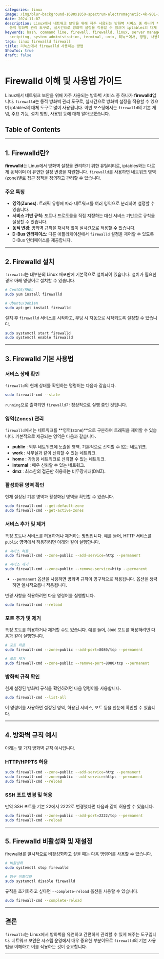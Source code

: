 ```yaml
---
categories: linux
image: /img/blur-background-1680x1050-spectrum-electromagnetic-4k-901-1.jpg
date: 2024-11-07
description: Linux에서 네트워크 보안을 위해 자주 사용되는 방화벽 서비스 중 하나가 **firewalld**입니다. `firewalld`는
  동적 방화벽 관리 도구로, 실시간으로 방화벽 설정을 적용할 수 있으며 iptables의 대체 도구로 많이 사용됩니다. 이번 포스팅에서는 `firewal...
keywords: bash, command line, firewall, firewalld, linux, server management, shell
  scripting, system administration, terminal, unix, 리눅스에서, 방법, 사용하는
tags: linux firewalld firewall
title: 리눅스에서 firewalld 사용하는 방법
ShowToc: true
draft: false
---
```

# Firewalld 이해 및 사용법 가이드

Linux에서 네트워크 보안을 위해 자주 사용되는 방화벽 서비스 중 하나가 **firewalld**입니다. `firewalld`는 동적 방화벽 관리 도구로, 실시간으로 방화벽 설정을 적용할 수 있으며 iptables의 대체 도구로 많이 사용됩니다. 이번 포스팅에서는 `firewalld`의 기본 개념, 주요 기능, 설치 방법, 사용법 등에 대해 알아보겠습니다.

## Table of Contents
---
## 1. Firewalld란?

**firewalld**는 Linux에서 방화벽 설정을 관리하기 위한 유틸리티로, iptables와는 다르게 동적이며 더 유연한 설정 변경을 지원합니다. `firewalld`를 사용하면 네트워크 영역(zone)별로 접근 정책을 정의하고 관리할 수 있습니다.

### 주요 특징
- **영역(Zones)**: 트래픽 유형에 따라 네트워크를 여러 영역으로 분리하여 설정할 수 있습니다.
- **서비스 기반 규칙**: 포트나 프로토콜을 직접 지정하는 대신 서비스 기반으로 규칙을 설정할 수 있습니다.
- **동적 변경**: 방화벽 규칙을 재시작 없이 실시간으로 적용할 수 있습니다.
- **D-Bus 인터페이스**: 다른 애플리케이션에서 `firewalld` 설정을 제어할 수 있도록 D-Bus 인터페이스를 제공합니다.

---

## 2. Firewalld 설치

`firewalld`는 대부분의 Linux 배포판에 기본적으로 설치되어 있습니다. 설치가 필요한 경우 아래 명령어로 설치할 수 있습니다.

```bash
# CentOS/RHEL
sudo yum install firewalld

# Ubuntu/Debian
sudo apt-get install firewalld
```

설치 후 `firewalld` 서비스를 시작하고, 부팅 시 자동으로 시작되도록 설정할 수 있습니다.

```bash
sudo systemctl start firewalld
sudo systemctl enable firewalld
```

---

## 3. Firewalld 기본 사용법

### 서비스 상태 확인

`firewalld`의 현재 상태를 확인하는 명령어는 다음과 같습니다.

```bash
sudo firewall-cmd --state
```

`running`으로 출력되면 `firewalld`가 정상적으로 실행 중인 것입니다.

### 영역(Zones) 관리

`firewalld`에서는 네트워크를 **영역(zone)**으로 구분하여 트래픽을 제어할 수 있습니다. 기본적으로 제공되는 영역은 다음과 같습니다.

- **public** : 외부 네트워크에 노출된 영역. 기본적으로 신뢰할 수 없는 네트워크.
- **work** : 사무실과 같이 신뢰할 수 있는 네트워크.
- **home** : 가정용 네트워크로 신뢰할 수 있는 네트워크.
- **internal** : 매우 신뢰할 수 있는 네트워크.
- **dmz** : 최소한의 접근만 허용하는 비무장지대(DMZ).

### 활성화된 영역 확인

현재 설정된 기본 영역과 활성화된 영역을 확인할 수 있습니다.

```bash
sudo firewall-cmd --get-default-zone
sudo firewall-cmd --get-active-zones
```

### 서비스 추가 및 제거

특정 포트나 서비스를 허용하거나 제거하는 방법입니다. 예를 들어, HTTP 서비스를 `public` 영역에서 허용하려면 아래와 같이 실행합니다.

```bash
# 서비스 허용
sudo firewall-cmd --zone=public --add-service=http --permanent

# 서비스 제거
sudo firewall-cmd --zone=public --remove-service=http --permanent
```

- `--permanent` 옵션을 사용하면 방화벽 규칙이 영구적으로 적용됩니다. 옵션을 생략하면 일시적으롬나 적용됩니다.

변경 사항을 적용하려면 다음 명령어를 실행합니다.

```bash
sudo firewall-cmd --reload
```

### 포트 추가 및 제거

특정 포트를 허용하거나 제거할 수도 있습니다. 예를 들어, `8080` 포트를 허용하려면 다음과 같이 실행합니다.

```bash
# 포트 허용
sudo firewall-cmd --zone=public --add-port=8080/tcp --permanent

# 포트 제거
sudo firewall-cmd --zone=public --remove-port=8080/tcp --permanent
```

### 방화벽 규칙 확인

현재 설정된 방화벽 규칙을 확인하려면 다음 명령어를 사용합니다.

```bash
sudo firewall-cmd --list-all
```

이 명령어를 사용하면 설정된 영역, 허용된 서비스, 포트 등을 한눈에 확인할 수 있습니다.

---

## 4. 방화벽 규칙 예시

아래는 몇 가지 방화벽 규칙 예시입니다.

### HTTP/HPPTS 허용

```bash
sudo firewall-cmd --zone=public --add-service=http --permanent
sudo firewall-cmd --zone=public --add-service=https --permanent
sudo firewall-cmd --reload
```

### SSH 포트 변경 및 허용

만약 SSH 포트를 기본 22에서 2222로 변경했다면 다음과 같이 허용할 수 있습니다.

```bash
sudo firewall-cmd --zone=public --add-port=2222/tcp --permanent
sudo firewall-cmd --reload
```

---

## 5. Firewalld 비활성화 및 재설정

firewalld를 일시적으로 비활성화하고 싶을 때는 다음 명령어를 사용할 수 있습니다.

```bash
# 비활성화
sudo systemctl stop firewalld

# 영구 비활성화
sudo systemctl disable firewalld
```

규칙을 초기화하고 싶다면 `--complete-reload` 옵션을 사용할 수 있습니다.

```bash
sudo firewall-cmd --complete-reload
```

---

## 결론

`firewalld`는 Linux에서 방화벽을 유연하고 간편하게 관리할 수 있게 해주는 도구입니다. 네트워크 보안은 시스템 운영에서 매우 중요한 부분이므로 `firewalld`의 기본 사용법을 이해하고 이를 적용하는 것이 중요합니다.

---

